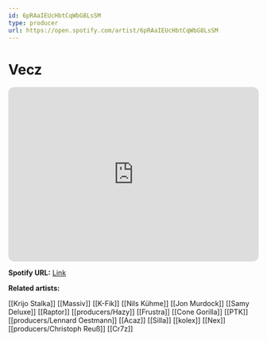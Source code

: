 ```yaml
---
id: 6pRAaIEUcHbtCqWbG8LsSM
type: producer
url: https://open.spotify.com/artist/6pRAaIEUcHbtCqWbG8LsSM
---
```

# Vecz

<iframe style="border-radius:12px" src="https://open.spotify.com/embed/artist/6pRAaIEUcHbtCqWbG8LsSM" width="100%" height="352" frameBorder="0" allowfullscreen="" allow="autoplay; clipboard-write; encrypted-media; fullscreen; picture-in-picture" loading="lazy"></iframe>

**Spotify URL:** [Link](https://open.spotify.com/artist/6pRAaIEUcHbtCqWbG8LsSM)

**Related artists:**

[[Krijo Stalka]]
[[Massiv]]
[[K-Fik]]
[[Nils Kühme]]
[[Jon Murdock]]
[[Samy Deluxe]]
[[Raptor]]
[[producers/Hazy]]
[[Frustra]]
[[Cone Gorilla]]
[[PTK]]
[[producers/Lennard Oestmann]]
[[Acaz]]
[[Silla]]
[[kolex]]
[[Nex]]
[[producers/Christoph Reuß]]
[[Cr7z]]

